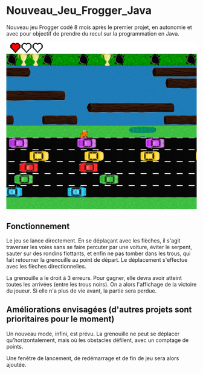 # Nouveau_Jeu_Frogger_Java

Nouveau jeu Frogger codé 8 mois après le premier projet, en autonomie et avec pour objectif de prendre du recul sur la programmation en Java. 

<p align="center">
<img src="https://github.com/Elodaye/Nouveau_Jeu_Frogger_Java/blob/master/JeuFrogger.png" alt="Alt text" title="Jeu de Frogger">
</p>

## Fonctionnement 

Le jeu se lance directement. En se déplaçant avec les flèches, il s'agit traverser les voies sans se faire percuter par une voiture, éviter le serpent, sauter sur des rondins flottants, et enfin ne pas tomber dans les trous, qui fait retourner la grenouille au point de départ. 
Le déplacement s'effectue avec les flèches directionnelles. 

La grenouille a le droit à 3 erreurs. Pour gagner, elle devra avoir atteint toutes les arrivées (entre les trous noirs). On a alors l'affichage de la victoire du joueur. Si elle n'a plus de vie avant, la partie sera perdue. 


## Améliorations envisagées (d'autres projets sont prioritaires pour le moment)

Un nouveau mode, infini, est prévu. 
La grenouille ne peut se déplacer qu'horizontalement, mais où les obstacles défilent, avec un comptage de points. 

Une fenêtre de lancement, de redémarrage et de fin de jeu sera alors ajoutée.
